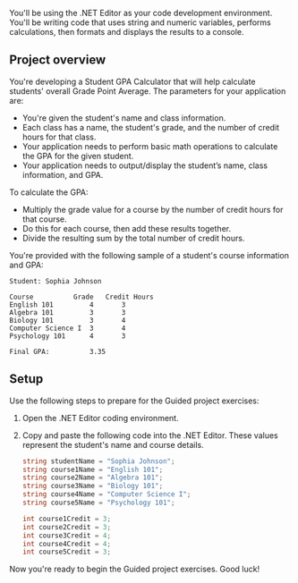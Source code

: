 

You'll be using the .NET Editor as your code development environment. You'll be writing code that uses string and numeric variables, performs calculations, then formats and displays the results to a console.

## Project overview

You're developing a Student GPA Calculator that will help calculate students' overall Grade Point Average. The parameters for your application are:

- You're given the student's name and class information.
- Each class has a name, the student's grade, and the number of credit hours for that class.
- Your application needs to perform basic math operations to calculate the GPA for the given student.
- Your application needs to output/display the student’s name, class information, and GPA.

To calculate the GPA:
- Multiply the grade value for a course by the number of credit hours for that course.
- Do this for each course, then add these results together.
- Divide the resulting sum by the total number of credit hours.

You're provided with the following sample of a student's course information and GPA:

```output
Student: Sophia Johnson

Course          Grade   Credit Hours	
English 101         4       3
Algebra 101         3       3
Biology 101         3       4
Computer Science I  3       4
Psychology 101      4       3

Final GPA:          3.35
```

## Setup

Use the following steps to prepare for the Guided project exercises:

1. Open the .NET Editor coding environment.

1. Copy and paste the following code into the .NET Editor. These values represent the student's name and course details.

    ```csharp
    string studentName = "Sophia Johnson";
    string course1Name = "English 101";
    string course2Name = "Algebra 101";
    string course3Name = "Biology 101";
    string course4Name = "Computer Science I";
    string course5Name = "Psychology 101";

    int course1Credit = 3;
    int course2Credit = 3;
    int course3Credit = 4;
    int course4Credit = 4;
    int course5Credit = 3;
    ```

Now you're ready to begin the Guided project exercises. Good luck!